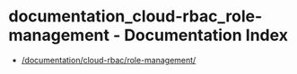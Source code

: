 # documentation_cloud-rbac_role-management - Documentation Index

- [/documentation/cloud-rbac/role-management/](./_documentation_cloud-rbac_role-management_.md)
